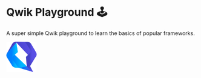 # Qwik Playground 🕹️

A super simple Qwik playground to learn the basics of popular frameworks.

<img src="./resources/qwik.svg" alt="Qwik logo" width="80" height="80">
